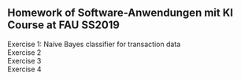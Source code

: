 ## Homework of Software-Anwendungen mit KI Course at FAU SS2019
<p>
Exercise 1: Naive Bayes classifier for transaction data<br>
Exercise 2<br>
Exercise 3<br>
Exercise 4<br>
</p>
